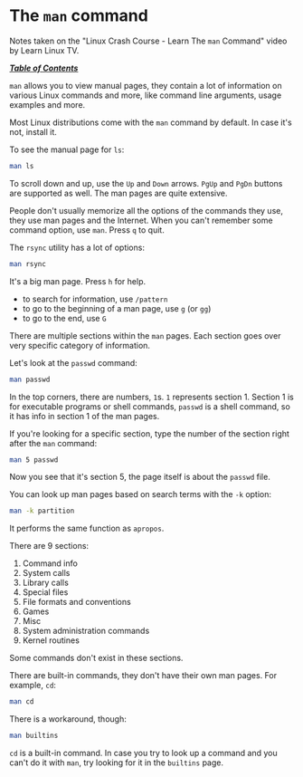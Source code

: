 # The `man` command

Notes taken on the "Linux Crash Course - Learn The `man` Command" video by
Learn Linux TV.

[***Table of Contents***](/README.md)

`man` allows you to view manual pages, they contain a lot of information on
various Linux commands and more, like command line arguments, usage examples
and more.

Most Linux distributions come with the `man` command by default. In case it's
not, install it.

To see the manual page for `ls`:

```bash
man ls
```

To scroll down and up, use the `Up` and `Down` arrows. `PgUp` and `PgDn`
buttons are supported as well. The man pages are quite extensive.

People don't usually memorize all the options of the commands they use, they
use man pages and the Internet. When you can't remember some command option,
use `man`. Press `q` to quit.

The `rsync` utility has a lot of options:

```bash
man rsync
```

It's a big man page. Press `h` for help. 
- to search for information, use `/pattern`
- to go to the beginning of a man page, use `g` (or `gg`)
- to go to the end, use `G`

There are multiple sections within the `man` pages. Each section goes over very
specific category of information.

Let's look at the `passwd` command:

```bash
man passwd
```

In the top corners, there are numbers, `1`s. `1` represents section 1. Section
1 is for executable programs or shell commands, `passwd` is a shell command, so
it has info in section 1 of the man pages.

If you're looking for a specific section, type the number of the section right
after the `man` command:

```bash
man 5 passwd
```

Now you see that it's section 5, the page itself is about the `passwd` file.

You can look up man pages based on search terms with the `-k` option:

```bash
man -k partition
```

It performs the same function as `apropos`.

There are 9 sections:

1. Command info
1. System calls
1. Library calls
1. Special files
1. File formats and conventions
1. Games
1. Misc
1. System administration commands
1. Kernel routines

Some commands don't exist in these sections.

There are built-in commands, they don't have their own man pages. For example,
`cd`:

```bash
man cd
```

There is a workaround, though:

```bash
man builtins
```

`cd` is a built-in command. In case you try to look up a command and you can't
do it with `man`, try looking for it in the `builtins` page.
